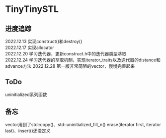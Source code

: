 # TinyTinySTL
## 进度追踪
2022.12.13 实现construct()和destroy()  
2022.12.17 实现allocator  
2022.12.20 学习迭代器，更新construct.h中的迭代器类型萃取  
2022.12.24 学习迭代器的萃取机制，实现iterator_traits以及迭代器的distance和advance方法 
2022.12.28 第一版非常简陋的vector，慢慢完善起来
## ToDo
uninitialized系列函数
## 备忘
vector用到了std::copy()、std::uninitialized_fill_n()
erase(iterator first, iterator last)、insert()还没定义
